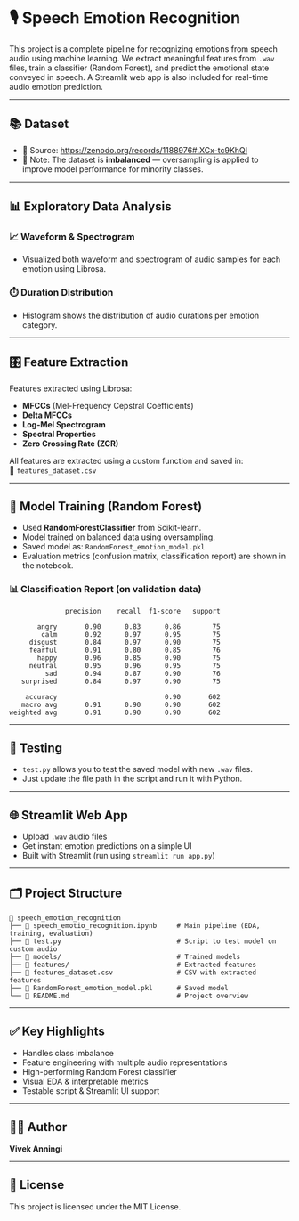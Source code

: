 # 🎙️ Speech Emotion Recognition

This project is a complete pipeline for recognizing emotions from speech audio using machine learning. We extract meaningful features from `.wav` files, train a classifier (Random Forest), and predict the emotional state conveyed in speech. A Streamlit web app is also included for real-time audio emotion prediction.

---

## 📚 Dataset

- 📌 Source: https://zenodo.org/records/1188976#.XCx-tc9KhQI
- 🎯 Note: The dataset is **imbalanced** — oversampling is applied to improve model performance for minority classes.

---

## 📊 Exploratory Data Analysis

### 📈 Waveform & Spectrogram
- Visualized both waveform and spectrogram of audio samples for each emotion using Librosa.

### ⏱️ Duration Distribution
- Histogram shows the distribution of audio durations per emotion category.

---

## 🎛️ Feature Extraction

Features extracted using Librosa:
- **MFCCs** (Mel-Frequency Cepstral Coefficients)
- **Delta MFCCs**
- **Log-Mel Spectrogram**
- **Spectral Properties**
- **Zero Crossing Rate (ZCR)**

All features are extracted using a custom function and saved in:  
📄 `features_dataset.csv`

---

## 🤖 Model Training (Random Forest)

- Used **RandomForestClassifier** from Scikit-learn.
- Model trained on balanced data using oversampling.
- Saved model as: `RandomForest_emotion_model.pkl`
- Evaluation metrics (confusion matrix, classification report) are shown in the notebook.

### 📊 Classification Report (on validation data)
```
              precision    recall  f1-score   support

       angry       0.90      0.83      0.86        75
        calm       0.92      0.97      0.95        75
     disgust       0.84      0.97      0.90        75
     fearful       0.91      0.80      0.85        76
       happy       0.96      0.85      0.90        75
     neutral       0.95      0.96      0.95        75
         sad       0.94      0.87      0.90        76
   surprised       0.84      0.97      0.90        75

    accuracy                           0.90       602
   macro avg       0.91      0.90      0.90       602
weighted avg       0.91      0.90      0.90       602
```

---

## 🧪 Testing

- `test.py` allows you to test the saved model with new `.wav` files.
- Just update the file path in the script and run it with Python.

---

## 🌐 Streamlit Web App

- Upload `.wav` audio files
- Get instant emotion predictions on a simple UI
- Built with Streamlit (run using `streamlit run app.py`)

---

## 🗂️ Project Structure
```
📁 speech_emotion_recognition
├── 📓 speech_emotio_recognition.ipynb     # Main pipeline (EDA, training, evaluation)
├── 🐍 test.py                             # Script to test model on custom audio
├── 📁 models/                             # Trained models
├── 📁 features/                           # Extracted features
├── 📄 features_dataset.csv                # CSV with extracted features
├── 📄 RandomForest_emotion_model.pkl      # Saved model
└── 📄 README.md                           # Project overview
```

---

## ✅ Key Highlights
- Handles class imbalance
- Feature engineering with multiple audio representations
- High-performing Random Forest classifier
- Visual EDA & interpretable metrics
- Testable script & Streamlit UI support

---

## 👨‍💻 Author
**Vivek Anningi**

---

## 📄 License
This project is licensed under the MIT License.
